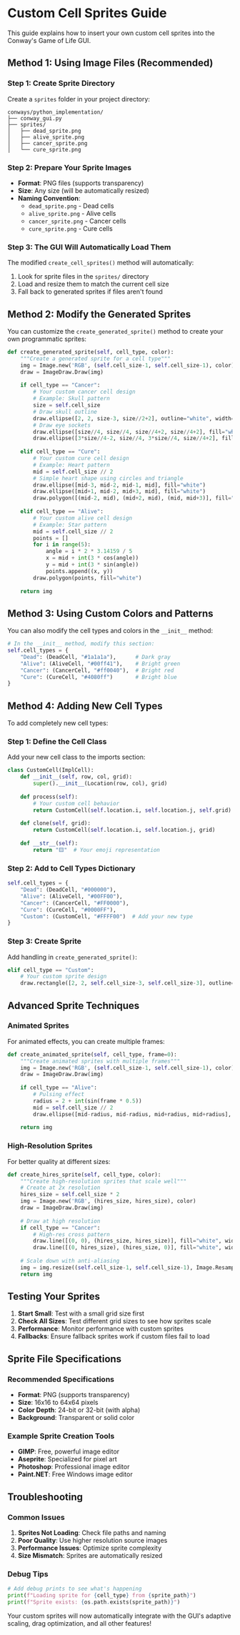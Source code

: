 # Custom Cell Sprites Guide

This guide explains how to insert your own custom cell sprites into the Conway's Game of Life GUI.

## Method 1: Using Image Files (Recommended)

### Step 1: Create Sprite Directory
Create a `sprites` folder in your project directory:
```
conways/python_implementation/
├── conway_gui.py
├── sprites/
│   ├── dead_sprite.png
│   ├── alive_sprite.png
│   ├── cancer_sprite.png
│   └── cure_sprite.png
```

### Step 2: Prepare Your Sprite Images
- **Format**: PNG files (supports transparency)
- **Size**: Any size (will be automatically resized)
- **Naming Convention**:
  - `dead_sprite.png` - Dead cells
  - `alive_sprite.png` - Alive cells
  - `cancer_sprite.png` - Cancer cells
  - `cure_sprite.png` - Cure cells

### Step 3: The GUI Will Automatically Load Them
The modified `create_cell_sprites()` method will automatically:
1. Look for sprite files in the `sprites/` directory
2. Load and resize them to match the current cell size
3. Fall back to generated sprites if files aren't found

## Method 2: Modify the Generated Sprites

You can customize the `create_generated_sprite()` method to create your own programmatic sprites:

```python
def create_generated_sprite(self, cell_type, color):
    """Create a generated sprite for a cell type"""
    img = Image.new('RGB', (self.cell_size-1, self.cell_size-1), color)
    draw = ImageDraw.Draw(img)
    
    if cell_type == "Cancer":
        # Your custom cancer cell design
        # Example: Skull pattern
        size = self.cell_size
        # Draw skull outline
        draw.ellipse([2, 2, size-3, size//2+2], outline="white", width=1)
        # Draw eye sockets
        draw.ellipse([size//4, size//4, size//4+2, size//4+2], fill="white")
        draw.ellipse([3*size//4-2, size//4, 3*size//4, size//4+2], fill="white")
        
    elif cell_type == "Cure":
        # Your custom cure cell design
        # Example: Heart pattern
        mid = self.cell_size // 2
        # Simple heart shape using circles and triangle
        draw.ellipse([mid-3, mid-2, mid-1, mid], fill="white")
        draw.ellipse([mid+1, mid-2, mid+3, mid], fill="white")
        draw.polygon([(mid-2, mid), (mid+2, mid), (mid, mid+3)], fill="white")
        
    elif cell_type == "Alive":
        # Your custom alive cell design
        # Example: Star pattern
        mid = self.cell_size // 2
        points = []
        for i in range(5):
            angle = i * 2 * 3.14159 / 5
            x = mid + int(3 * cos(angle))
            y = mid + int(3 * sin(angle))
            points.append((x, y))
        draw.polygon(points, fill="white")
    
    return img
```

## Method 3: Using Custom Colors and Patterns

You can also modify the cell types and colors in the `__init__` method:

```python
# In the __init__ method, modify this section:
self.cell_types = {
    "Dead": (DeadCell, "#1a1a1a"),      # Dark gray
    "Alive": (AliveCell, "#00ff41"),    # Bright green
    "Cancer": (CancerCell, "#ff0040"),  # Bright red
    "Cure": (CureCell, "#4080ff")       # Bright blue
}
```

## Method 4: Adding New Cell Types

To add completely new cell types:

### Step 1: Define the Cell Class
Add your new cell class to the imports section:

```python
class CustomCell(ImplCell):
    def __init__(self, row, col, grid):
        super().__init__(Location(row, col), grid)
    
    def process(self):
        # Your custom cell behavior
        return CustomCell(self.location.i, self.location.j, self.grid)
    
    def clone(self, grid):
        return CustomCell(self.location.i, self.location.j, grid)
    
    def __str__(self):
        return "🟨"  # Your emoji representation
```

### Step 2: Add to Cell Types Dictionary
```python
self.cell_types = {
    "Dead": (DeadCell, "#000000"),
    "Alive": (AliveCell, "#00FF00"),
    "Cancer": (CancerCell, "#FF0000"),
    "Cure": (CureCell, "#0000FF"),
    "Custom": (CustomCell, "#FFFF00")  # Add your new type
}
```

### Step 3: Create Sprite
Add handling in `create_generated_sprite()`:
```python
elif cell_type == "Custom":
    # Your custom sprite design
    draw.rectangle([2, 2, self.cell_size-3, self.cell_size-3], outline="white", width=2)
```

## Advanced Sprite Techniques

### Animated Sprites
For animated effects, you can create multiple frames:

```python
def create_animated_sprite(self, cell_type, frame=0):
    """Create animated sprites with multiple frames"""
    img = Image.new('RGB', (self.cell_size-1, self.cell_size-1), color)
    draw = ImageDraw.Draw(img)
    
    if cell_type == "Alive":
        # Pulsing effect
        radius = 2 + int(sin(frame * 0.5))
        mid = self.cell_size // 2
        draw.ellipse([mid-radius, mid-radius, mid+radius, mid+radius], fill="white")
    
    return img
```

### High-Resolution Sprites
For better quality at different sizes:

```python
def create_hires_sprite(self, cell_type, color):
    """Create high-resolution sprites that scale well"""
    # Create at 2x resolution
    hires_size = self.cell_size * 2
    img = Image.new('RGB', (hires_size, hires_size), color)
    draw = ImageDraw.Draw(img)
    
    # Draw at high resolution
    if cell_type == "Cancer":
        # High-res cross pattern
        draw.line([(0, 0), (hires_size, hires_size)], fill="white", width=3)
        draw.line([(0, hires_size), (hires_size, 0)], fill="white", width=3)
    
    # Scale down with anti-aliasing
    img = img.resize((self.cell_size-1, self.cell_size-1), Image.Resampling.LANCZOS)
    return img
```

## Testing Your Sprites

1. **Start Small**: Test with a small grid size first
2. **Check All Sizes**: Test different grid sizes to see how sprites scale
3. **Performance**: Monitor performance with custom sprites
4. **Fallbacks**: Ensure fallback sprites work if custom files fail to load

## Sprite File Specifications

### Recommended Specifications
- **Format**: PNG (supports transparency)
- **Size**: 16x16 to 64x64 pixels
- **Color Depth**: 24-bit or 32-bit (with alpha)
- **Background**: Transparent or solid color

### Example Sprite Creation Tools
- **GIMP**: Free, powerful image editor
- **Aseprite**: Specialized for pixel art
- **Photoshop**: Professional image editor
- **Paint.NET**: Free Windows image editor

## Troubleshooting

### Common Issues
1. **Sprites Not Loading**: Check file paths and naming
2. **Poor Quality**: Use higher resolution source images
3. **Performance Issues**: Optimize sprite complexity
4. **Size Mismatch**: Sprites are automatically resized

### Debug Tips
```python
# Add debug prints to see what's happening
print(f"Loading sprite for {cell_type} from {sprite_path}")
print(f"Sprite exists: {os.path.exists(sprite_path)}")
```

Your custom sprites will now automatically integrate with the GUI's adaptive scaling, drag optimization, and all other features!

